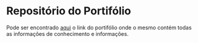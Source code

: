 # Repositório do Portifólio
Pode ser encontrado [aqui](https://eliezer090.github.io/Portifolio/) o link do portifólio onde o mesmo contém todas as informações de conhecimento e informações.
